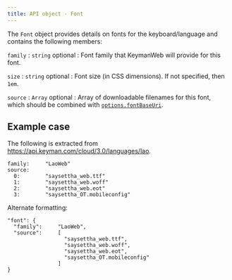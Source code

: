 ```yaml
---
title: API object - Font
---
```


The `Font` object provides details on fonts for the keyboard/language
and contains the following members:


`family`
:   `string` <span class="optional">optional</span>
:   Font family that KeymanWeb will provide for this font.

`size`
:   `string` <span class="optional">optional</span>
:   Font size (in CSS dimensions). If not specified, then `1em`.

`source`
:   `Array` <span class="optional">optional</span>
:   Array of downloadable filenames for this font, which should be
    combined with [`options.fontBaseUri`](index.php#obj-options).



## Example case

The following is extracted from
<https://api.keyman.com/cloud/3.0/languages/lao>.

```font
family:     "LaoWeb"
source:
  0:        "saysettha_web.ttf"
  1:        "saysettha_web.woff"
  2:        "saysettha_web.eot"
  3:        "saysettha_OT.mobileconfig"
```

Alternate formatting:

```font
"font": {
  "family":     "LaoWeb",
  "source":     [
                  "saysettha_web.ttf",
                  "saysettha_web.woff",
                  "saysettha_web.eot",
                  "saysettha_OT.mobileconfig"
                ]
}
```
